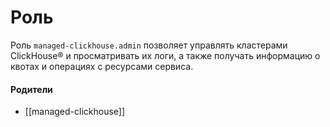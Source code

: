 # Роль

Роль `managed-clickhouse.admin` позволяет управлять кластерами ClickHouse® и просматривать их логи, а также получать информацию о квотах и операциях с ресурсами сервиса.


#### Родители

- [[managed-clickhouse]]
